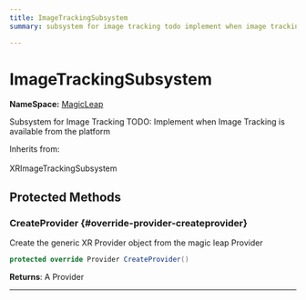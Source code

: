```yaml
---
title: ImageTrackingSubsystem
summary: subsystem for image tracking todo implement when image tracking is available from the platform 

---
```


# ImageTrackingSubsystem



**NameSpace:** 
[MagicLeap](/versioned_docs/version-22-Mar-2023/unity-api/api/UnityEngine.XR.MagicLeap/UnityEngine.XR.MagicLeap.md) 


Subsystem for Image Tracking TODO: Implement when Image Tracking is available from the platform   


Inherits from: <br></br>XRImageTrackingSubsystem




## Protected Methods

### CreateProvider {#override-provider-createprovider}

Create the generic XR Provider object from the magic leap Provider 

```csharp
protected override Provider CreateProvider()
```






**Returns**: A Provider



-----------


